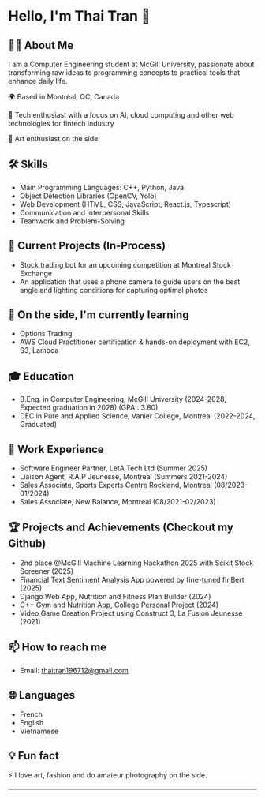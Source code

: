 # Hello, I'm Thai Tran 👋

## 👨‍💻 About Me
I am a Computer Engineering student at McGill University, passionate about transforming raw ideas to programming concepts to practical tools that enhance daily life.

🌍 Based in Montréal, QC, Canada

🚀 Tech enthusiast with a focus on AI, cloud computing and other web technologies for fintech industry 

🎨 Art enthusiast on the side

## 🛠 Skills
- Main Programming Languages: C++, Python, Java 
- Object Detection Libraries (OpenCV, Yolo)
- Web Development (HTML, CSS, JavaScript, React.js, Typescript)
- Communication and Interpersonal Skills
- Teamwork and Problem-Solving

## 🔭 Current Projects (In-Process)
- Stock trading bot for an upcoming competition at Montreal Stock Exchange
- An application that uses a phone camera to guide users on the best angle and lighting conditions for capturing optimal photos

## 🌱 On the side, I'm currently learning 
- Options Trading
- AWS Cloud Practitioner certification & hands-on deployment with EC2, S3, Lambda

## 🎓 Education
- B.Eng. in Computer Engineering, McGill University (2024-2028, Expected graduation in 2028) (GPA : 3.80)
- DEC in Pure and Applied Science, Vanier College, Montreal (2022-2024, Graduated)

## 💼 Work Experience
- Software Engineer Partner, LetA Tech Ltd (Summer 2025)
- Liaison Agent, R.A.P Jeunesse, Montreal (Summers 2021-2024)
- Sales Associate, Sports Experts Centre Rockland, Montreal (08/2023-01/2024)
- Sales Associate, New Balance, Montreal (08/2021-02/2023)
  
## 🏆 Projects and Achievements (Checkout my Github)
- 2nd place @McGill Machine Learning Hackathon 2025 with Scikit Stock Screener (2025)
- Financial Text Sentiment Analysis App powered by fine-tuned finBert (2025)
- Django Web App, Nutrition and Fitness Plan Builder (2024) 
- C++ Gym and Nutrition App, College Personal Project (2024)
- Video Game Creation Project using Construct 3, La Fusion Jeunesse (2021)

## 📫 How to reach me
- Email: thaitran196712@gmail.com

## 🌐 Languages
- French
- English
- Vietnamese

## 💡 Fun fact
⚡ I love art, fashion and do amateur photography on the side. 
<!---
## 📊 GitHub Stats
![Your GitHub stats](https://github-readme-stats.vercel.app/api?username=YourGitHubUsername&show_icons=true&theme=radical)

## 🗂️ Highlighted Repositories
[![Repo 1](https://github-readme-stats.vercel.app/api/pin/?username=YourGitHubUsername&repo=RepoName1)](https://github.com/YourGitHubUsername/RepoName1)
[![Repo 2](https://github-readme-stats.vercel.app/api/pin/?username=YourGitHubUsername&repo=RepoName2)](https://github.com/YourGitHubUsername/RepoName2)
--->
---
<!---
thaimtl/thaimtl is a ✨ special ✨ repository because its `README.md` (this file) appears on your GitHub profile.
You can click the Preview link to take a look at your changes.
--->
